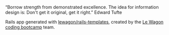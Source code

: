 “Borrow strength from demonstrated excellence. The idea for information design is: Don't get it original, get it right.” Edward Tufte

Rails app generated with [lewagon/rails-templates](https://github.com/lewagon/rails-templates), created by the [Le Wagon coding bootcamp](https://www.lewagon.com) team.
